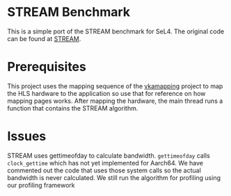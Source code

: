 # STREAM Benchmark
This is a simple port of the STREAM benchmark for SeL4. The original code can be
found at [STREAM](https://github.com/jeffhammond/STREAM).

# Prerequisites
This project uses the mapping sequence of the
[vkamapping](https://github.com/mskordal/my-sel4-projects/tree/main/projects/vkamapping)
project to map the HLS hardware to the application so use that for reference on
how mapping pages works. After mapping the hardware, the main thread runs a
function that contains the STREAM algorithm.

# Issues
STREAM uses gettimeofday to calculate bandwidth. `gettimeofday` calls
`clock_gettime` which has not yet implemented for Aarch64. We have commented out
the code that uses those system calls so the actual bandwidth is never
calculated. We still run the algorithm for profiling using our profiling
framework